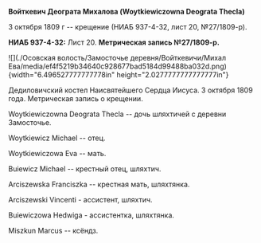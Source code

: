 **Войткевич Деограта Михалова (Woytkiewiczowna Deograta Thecla)**

3 октября 1809 г -- крещение (НИАБ 937-4-32, лист 20, №27/1809-р).

**НИАБ 937-4-32:** Лист 20. **Метрическая запись №27/1809-р.**

![](./Осовская волость/Замосточье деревня/Войткевичи/Михал Ева/media/ef4f5219b34640c928677bad5184d99488ba032d.png){width="6.496527777777778in"
height="2.0277777777777777in"}

Дедиловичский костел Наисвятейшего Сердца Иисуса. 3 октября 1809 года.
Метрическая запись о крещении.

Woytkiewiczowna Deograta Thecla -- дочь шляхтичей с деревни Замосточье.

Woytkiewicz Michael -- отец.

Woytkiewiczowa Eva -- мать.

Buiewicz Michael -- крестный отец, шляхтич.

Arciszewska Franciszka -- крестная мать, шляхтянка.

Arciszewski Vincenti - ассистент, шляхтич.

Buiewiczowa Hedwiga - ассистентка, шляхтянка.

Miszkun Marcus -- ксёндз.
